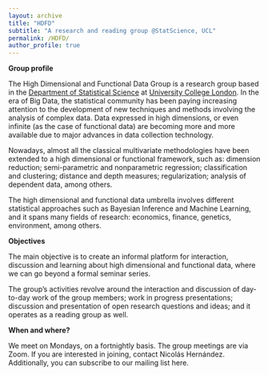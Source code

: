 ```yaml
---
layout: archive
title: "HDFD"
subtitle: "A research and reading group @StatScience, UCL"
permalink: /HDFD/
author_profile: true
---
```


**Group profile**

The High Dimensional and Functional Data Group is a research group based in the [Department of Statistical Science](https://www.ucl.ac.uk/statistics/) at [University College London](https://www.ucl.ac.uk/). In the era of Big Data, the statistical community has been paying increasing attention to the development of new techniques and methods involving the analysis of complex data. Data expressed in high dimensions, or even infinite (as the case of functional data) are becoming more and more available due to major advances in data collection technology. 

Nowadays, almost all the classical multivariate methodologies have been extended to a high dimensional or functional framework, such as: dimension reduction; semi-parametric and nonparametric regression; classification and clustering; distance and depth measures; regularization; analysis of dependent data, among others.

The high dimensional and functional data umbrella involves different statistical approaches such as Bayesian Inference and Machine Learning, and it spans many fields of research: economics, finance, genetics, environment, among others.

**Objectives**

The main objective is to create an informal platform for interaction, discussion and learning about high dimensional and functional data, where we can go beyond a formal seminar series.

The group’s activities revolve around the interaction and discussion of day-to-day work of the group members; work in progress presentations; discussion and presentation of open research questions and ideas; and it operates as a reading group as well.

**When and where?**

We meet on Mondays, on a fortnightly basis. The group meetings are via Zoom. If you are interested in joining, contact Nicolás Hernández. Additionally, you can subscribe to our mailing list here.


